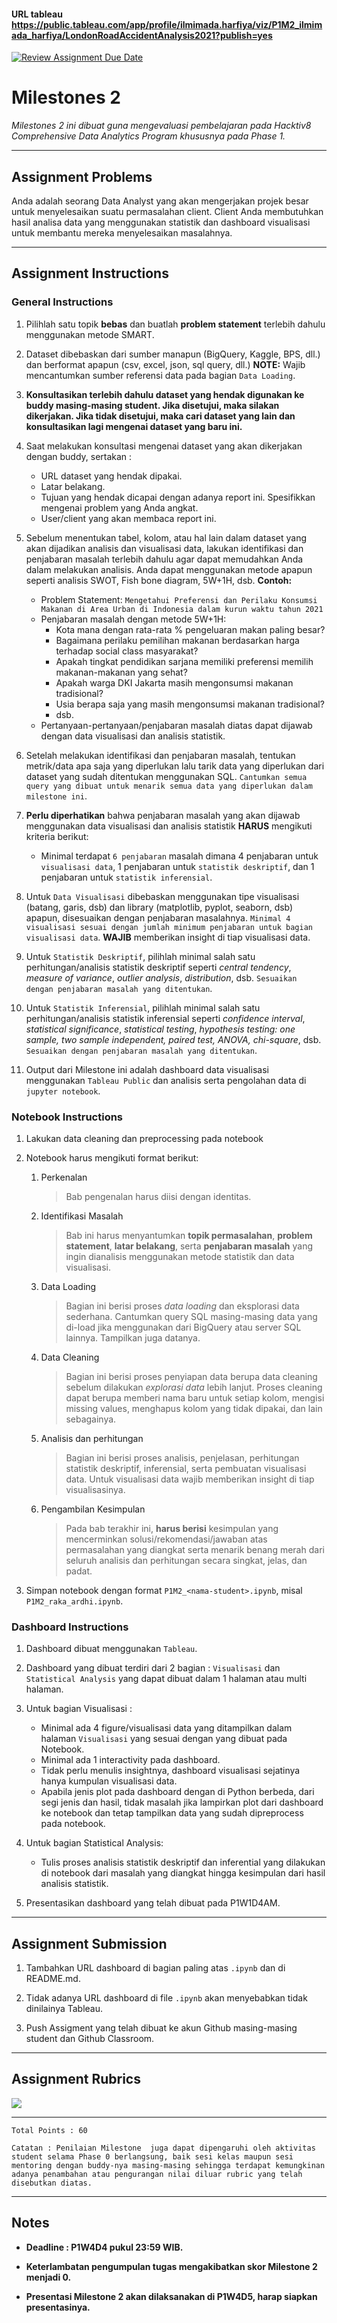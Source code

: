 #### URL tableau https://public.tableau.com/app/profile/ilmimada.harfiya/viz/P1M2_ilmimada_harfiya/LondonRoadAccidentAnalysis2021?publish=yes

[![Review Assignment Due Date](https://classroom.github.com/assets/deadline-readme-button-22041afd0340ce965d47ae6ef1cefeee28c7c493a6346c4f15d667ab976d596c.svg)](https://classroom.github.com/a/wqr6h1Vf)
# Milestones 2

_Milestones 2 ini dibuat guna mengevaluasi pembelajaran pada Hacktiv8 Comprehensive Data Analytics Program khususnya pada Phase 1._

---

## Assignment Problems

Anda adalah seorang Data Analyst yang akan mengerjakan projek besar untuk menyelesaikan suatu permasalahan client. Client Anda membutuhkan hasil analisa data yang menggunakan statistik dan dashboard visualisasi untuk membantu mereka menyelesaikan masalahnya.

---

## Assignment Instructions
### General Instructions
1. Pilihlah satu topik **bebas** dan buatlah **problem statement** terlebih dahulu menggunakan metode SMART.

2. Dataset dibebaskan dari sumber manapun (BigQuery, Kaggle, BPS, dll.) dan berformat apapun (csv, excel, json, sql query, dll.) **NOTE:** Wajib mencantumkan sumber referensi data pada bagian `Data Loading`.

3. **Konsultasikan terlebih dahulu dataset yang hendak digunakan ke buddy masing-masing student. Jika disetujui, maka silakan dikerjakan. Jika tidak disetujui, maka cari dataset yang lain dan konsultasikan lagi mengenai dataset yang baru ini.**

4. Saat melakukan konsultasi mengenai dataset yang akan dikerjakan dengan buddy, sertakan :
   - URL dataset yang hendak dipakai.
   - Latar belakang.
   - Tujuan yang hendak dicapai dengan adanya report ini. Spesifikkan mengenai problem yang Anda angkat.
   - User/client yang akan membaca report ini.

5. Sebelum menentukan tabel, kolom, atau hal lain dalam dataset yang akan dijadikan analisis dan visualisasi data, lakukan identifikasi dan penjabaran masalah terlebih dahulu agar dapat memudahkan Anda dalam melakukan analisis. Anda dapat menggunakan metode apapun seperti analisis SWOT, Fish bone diagram, 5W+1H, dsb. **Contoh:**
   - Problem Statement: `Mengetahui Preferensi dan Perilaku Konsumsi Makanan di Area Urban di Indonesia dalam kurun waktu tahun 2021`
   - Penjabaran masalah dengan metode 5W+1H:
     + Kota mana dengan rata-rata % pengeluaran makan paling besar?
     + Bagaimana perilaku pemilihan makanan berdasarkan harga terhadap social class masyarakat?
     + Apakah tingkat pendidikan sarjana memiliki preferensi memilih makanan-makanan yang sehat?
     + Apakah warga DKI Jakarta masih mengonsumsi makanan tradisional?
     + Usia berapa saja yang masih mengonsumsi makanan tradisional?
     + dsb.
   - Pertanyaan-pertanyaan/penjabaran masalah diatas dapat dijawab dengan data visualisasi dan analisis statistik.

6. Setelah melakukan identifikasi dan penjabaran masalah, tentukan metrik/data apa saja yang diperlukan lalu tarik data yang diperlukan dari dataset yang sudah ditentukan menggunakan SQL. `Cantumkan semua query yang dibuat untuk menarik semua data yang diperlukan dalam milestone ini`.

7. **Perlu diperhatikan** bahwa penjabaran masalah yang akan dijawab menggunakan data visualisasi dan analisis statistik **HARUS** mengikuti kriteria berikut:
   - Minimal terdapat `6 penjabaran` masalah dimana 4 penjabaran untuk `visualisasi data`, 1 penjabaran untuk `statistik deskriptif`, dan 1 penjabaran untuk `statistik inferensial`.

8. Untuk `Data Visualisasi` dibebaskan menggunakan tipe visualisasi (batang, garis, dsb) dan library (matplotlib, pyplot, seaborn, dsb) apapun, disesuaikan dengan penjabaran masalahnya. `Minimal 4 visualisasi sesuai dengan jumlah minimum penjabaran untuk bagian visualisasi data`. **WAJIB** memberikan insight di tiap visualisasi data.

9. Untuk `Statistik Deskriptif`, pilihlah minimal salah satu perhitungan/analisis statistik deskriptif seperti *central tendency*, *measure of variance*, *outlier analysis*, *distribution*, dsb. `Sesuaikan dengan penjabaran masalah yang ditentukan`.

10. Untuk `Statistik Inferensial`, pilihlah minimal salah satu perhitungan/analisis statistik inferensial seperti *confidence interval*, *statistical significance*, *statistical testing*, *hypothesis testing: one sample, two sample independent, paired test, ANOVA, chi-square*, dsb. `Sesuaikan dengan penjabaran masalah yang ditentukan`.

11. Output dari Milestone ini adalah dashboard data visualisasi menggunakan `Tableau Public` dan analisis serta pengolahan data di `jupyter notebook`.

### Notebook Instructions
1. Lakukan data cleaning dan preprocessing pada notebook

2. Notebook harus mengikuti format berikut:
   1. Perkenalan
      > Bab pengenalan harus diisi dengan identitas.

   2. Identifikasi Masalah
      > Bab ini harus menyantumkan **topik permasalahan**, **problem statement**, **latar belakang**, serta **penjabaran masalah** yang ingin dianalisis menggunakan metode statistik dan data visualisasi.

   3. Data Loading
      > Bagian ini berisi proses *data loading* dan eksplorasi data sederhana. Cantumkan query SQL masing-masing data yang di-load jika menggunakan dari BigQuery atau server SQL lainnya. Tampilkan juga datanya.

   4. Data Cleaning
      > Bagian ini berisi proses penyiapan data berupa data cleaning sebelum dilakukan *explorasi data* lebih lanjut. Proses cleaning dapat berupa memberi nama baru untuk setiap kolom, mengisi missing values, menghapus kolom yang tidak dipakai, dan lain sebagainya.

   5. Analisis dan perhitungan
      > Bagian ini berisi proses analisis, penjelasan, perhitungan statistik deskriptif, inferensial, serta pembuatan visualisasi data. Untuk visualisasi data wajib memberikan insight di tiap visualisasinya.

   6. Pengambilan Kesimpulan
      > Pada bab terakhir ini, **harus berisi** kesimpulan yang mencerminkan solusi/rekomendasi/jawaban atas permasalahan yang diangkat serta menarik benang merah dari seluruh analisis dan perhitungan secara singkat, jelas, dan padat.

3. Simpan notebook dengan format `P1M2_<nama-student>.ipynb`, misal `P1M2_raka_ardhi.ipynb`.

### Dashboard Instructions

1. Dashboard dibuat menggunakan `Tableau`.

2. Dashboard yang dibuat terdiri dari 2 bagian : `Visualisasi` dan `Statistical Analysis` yang dapat dibuat dalam 1 halaman atau multi halaman.

3. Untuk bagian Visualisasi :
   - Minimal ada 4 figure/visualisasi data yang ditampilkan dalam halaman `Visualisasi` yang sesuai dengan yang dibuat pada Notebook.
   - Minimal ada 1 interactivity pada dashboard.
   - Tidak perlu menulis insightnya, dashboard visualisasi sejatinya hanya kumpulan visualisasi data.
   - Apabila jenis plot pada dashboard dengan di Python berbeda, dari segi jenis dan hasil, tidak masalah jika lampirkan plot dari dashboard ke notebook dan tetap tampilkan data yang sudah dipreprocess pada notebook.

4. Untuk bagian Statistical Analysis:
   - Tulis proses analisis statistik deskriptif dan inferential yang dilakukan di notebook dari masalah yang diangkat hingga kesimpulan dari hasil analisis statistik.

5. Presentasikan dashboard yang telah dibuat pada P1W1D4AM.

---

## Assignment Submission

1. Tambahkan URL dashboard di bagian paling atas `.ipynb` dan di README.md.

2. Tidak adanya URL dashboard di file `.ipynb` akan menyebabkan tidak dinilainya Tableau.

3. Push Assigment yang telah dibuat ke akun Github masing-masing student dan Github Classroom.

---

## Assignment Rubrics

<img src="https://github.com/fahmimnalfrzki/Dataset/raw/main/Screenshot%202022-12-16%20at%2016.28.37.png"></img>

---

```
Total Points : 60

Catatan : Penilaian Milestone  juga dapat dipengaruhi oleh aktivitas student selama Phase 0 berlangsung, baik sesi kelas maupun sesi mentoring dengan buddy-nya masing-masing sehingga terdapat kemungkinan adanya penambahan atau pengurangan nilai diluar rubric yang telah disebutkan diatas.
```

---

## Notes

* **Deadline : P1W4D4 pukul 23:59 WIB.**

* **Keterlambatan pengumpulan tugas mengakibatkan skor Milestone 2 menjadi 0.**

* **Presentasi Milestone 2 akan dilaksanakan di P1W4D5, harap siapkan presentasinya.**
